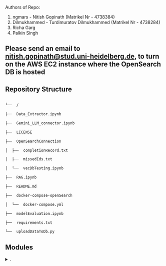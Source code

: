 Authors of Repo: 
1. ngmars - Nitish Gopinath (Matrikel Nr - 4738384)
2. Dilmukhammed - Turdimuratov Dilmukhammed (Matrikel Nr - 4738284)
3. Richa Garg 
4. Palkin Singh
   
## Please send an email to nitish.gopinath@stud.uni-heidelberg.de, to turn on the AWS EC2 instance where the OpenSearch DB is hosted

## Repository Structure

  

```sh

└──  /

├──  Data_Extractor.ipynb

├──  Gemini_LLM_connector.ipynb

├──  LICENSE

├──  OpenSearchConnection

│  ├──  completionRecord.txt

│  ├──  missedIds.txt

│  └──  vecDbTesting.ipynb

├──  RAG.ipynb

├──  README.md

├──  docker-compose-openSearch

│  └──  docker-compose.yml

├──  modelEvaluation.ipynb

├──  requirements.txt

└──  uploadDataToDb.py

```

## Modules

  

<details  closed><summary>.</summary>

  

| File | Summary |

| [requirements.txt](requirements.txt) | <code>► File to set up the virtual environment</code> |

<details  closed><summary>docker-compose-openSearch</summary>

| [docker-compose.yml](docker-compose-openSearch/docker-compose.yml) | <code>► docker compose file to start the opensearch docker container</code> |

| [Data_Extractor.ipynb](Data_Extractor.ipynb) | <code>► Extracts data and cleans data obtained via Esearch in the XML file and saves only relevant data in the CSV file</code> |

| [uploadDataToDb.py](uploadDataToDb.py) | <code>► Uses created CSV file to upload data to the vector DB, for speed and efficiency multi threading is used</code> |

| [Gemini_LLM_connector.ipynb](Gemini_LLM_connector.ipynb) | <code>► Connection to Gemini LLM, the UI begins to run when all the cells in this file has been run</code> |

| [modelEvaluation.ipynb](modelEvaluation.ipynb) | <code>► Evaluates the output results from the LLM</code> |

| [RAG.ipynb](RAG.ipynb) | <code>► Old code, using Open AI -- DO NOT USE</code> |

---

  

## Getting Started

  

**System Requirements:**
- Ubuntu v16.04/v18.04/v20.04 (8GB RAM minimum)
- Python v3.9 to v3.11

### Installation

  

<h4>From <code>source</code></h4>

  

1. Clone the repository:
> ```console

> $ git clone https://github.com/ngmars/Group35-INLPT-WS2023.git

> ```

>
 2. Change to the project directory:

> ```console

> $ cd Group35-INLPT-WS2023

> ```

>

3. Install the dependencies:

> ```console

> $ pip install -r requirements.txt

> ```

3. Extract data from PUBMED - install Esearch CLI and run in the terminal: 

> ```console

> esearch -db pubmed -query "("intelligence"[Title/Abstract]) AND ((fha[Filter]) AND (2014:2024[pdat]))" | efetch -format xml > pubmed_results.xml

> ```
  
4. Save extracted data in CSV file: 

> ```console

> Run all cells in Data_Extractor.ipynb - This saves responses in extracted_outputs.csv

> ```
5. Create index in Vector DB: 

> ```console

> Run all cells in createIndex.ipynb - This saves responses in extracted_outputs.csv

> ```
 6. Upload data to Vector DB: 

> ```console

> python uploadDataToDb.py

> ```
7. Start Chatbot UI

> ```console

> Run all cells in Gemini_LLM_connector.ipynb - The last cell starts the chatbot

> ```
8. Run LLM evaluation
> ```console

> Run all cells in modelEvaluation.ipynb - The evaluates the LLM

> ```
